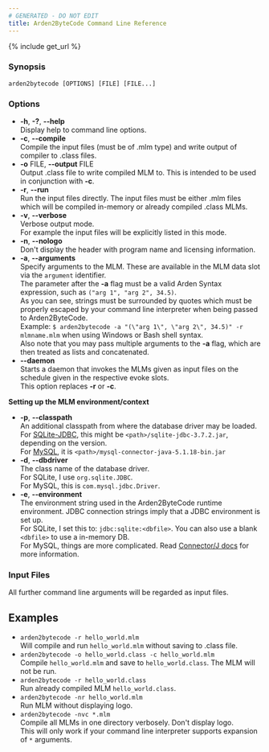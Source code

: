 ```yaml
---
# GENERATED - DO NOT EDIT
title: Arden2ByteCode Command Line Reference
---
```

{% include get_url %}
### Synopsis
`arden2bytecode [OPTIONS] [FILE] [FILE...]`

### Options
* **-h**, **-?**, **--help**  
  Display help to command line options.
* **-c**, **--compile**  
  Compile the input files (must be of .mlm type) and write output of compiler to .class files.
* **-o** FILE, **--output** FILE  
  Output .class file to write compiled MLM to. This is intended to be used in conjunction with **-c**.
* **-r**, **--run**  
  Run the input files directly. The input files must be either .mlm files which will be compiled in-memory or already compiled .class MLMs.
* **-v**, **--verbose**  
  Verbose output mode.  
  For example the input files will be explicitly listed in this mode.
* **-n**, **--nologo**  
  Don't display the header with program name and licensing information.
* **-a**, **--arguments**  
  Specify arguments to the MLM. These are available in the MLM 
  data slot via the `argument` identifier.  
  The parameter after the **-a** flag must be a valid Arden Syntax
  expression, such as `("arg 1", "arg 2", 34.5)`.  
  As you can see, strings must be surrounded by quotes which must
  be properly escaped by your command line interpreter when being
  passed to Arden2ByteCode.  
  Example: `$ arden2bytecode -a "(\"arg 1\", \"arg 2\", 34.5)" -r mlmname.mlm`
  when using Windows or Bash shell syntax.  
  Also note that you may pass multiple arguments to the **-a** flag,
  which are then treated as lists and concatenated.
* **--daemon**  
  Starts a daemon that invokes the MLMs given as input files on the 
  schedule given in the respective evoke slots.  
  This option replaces **-r** or **-c**.

**Setting up the MLM environment/context**

* **-p**, **--classpath**  
  An additional classpath from where the database driver may be loaded.  
  For [SQLite-JDBC](http://www.xerial.org/trac/Xerial/wiki/SQLiteJDBC), this might be `<path>/sqlite-jdbc-3.7.2.jar`, depending on the version.  
  For [MySQL](http://dev.mysql.com/downloads/connector/j/), it is `<path>/mysql-connector-java-5.1.18-bin.jar`
* **-d**, **--dbdriver**  
  The class name of the database driver.  
  For SQLite, I use `org.sqlite.JDBC`.  
  For MySQL, this is `com.mysql.jdbc.Driver`.
* **-e**, **--environment**  
  The environment string used in the Arden2ByteCode runtime environment.  JDBC connection strings imply that a JDBC environment is set up.  
  For SQLite, I set this to: `jdbc:sqlite:<dbfile>`. You can also use a blank `<dbfile>` to use a in-memory DB.  
  For MySQL, things are more complicated. Read [Connector/J docs](http://dev.mysql.com/doc/refman/5.1/en/connector-j-reference-configuration-properties.html) for more information.

### Input Files
All further command line arguments will be regarded as input files.

## Examples
* `arden2bytecode -r hello_world.mlm`  
  Will compile and run `hello_world.mlm` without saving to .class file.
* `arden2bytecode -o hello_world.class -c hello_world.mlm`  
  Compile `hello_world.mlm` and save to `hello_world.class`. The MLM will not be run.
* `arden2bytecode -r hello_world.class`  
  Run already compiled MLM `hello_world.class`.
* `arden2bytecode -nr hello_world.mlm`  
  Run MLM without displaying logo.
* `arden2bytecode -nvc *.mlm`  
  Compile all MLMs in one directory verbosely. Don't display logo.  
  This will only work if your command line interpreter 
  supports expansion of `*` arguments.
